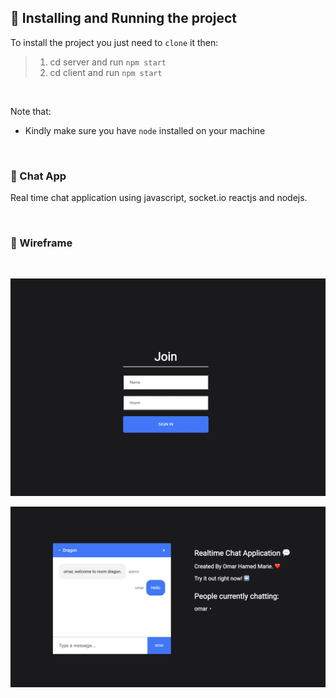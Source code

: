 ## 🤔 Installing and Running the project

To install the project you just need to `clone` it then:
> 1. cd server and run `npm start`
> 2. cd client and run `npm start` 

<br>

Note that:
* Kindly make sure you have `node` installed on your machine

<br>

### 💬 Chat App

Real time chat application using javascript, socket.io reactjs and nodejs. 

<br>

### 📸 Wireframe
<br>

![Screenshot](screen.png)
<br>

![Screenshot](screen2.png)
<br/>